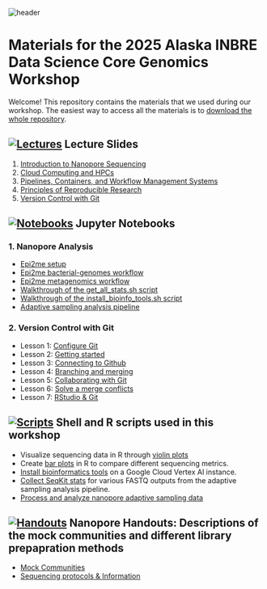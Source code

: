 ![header](https://github.com/KGrond/test_workshop/blob/912d63304d4f33b774b487a112cd600944264ed3/assets/images/git_header_v2.png)

# Materials for the 2025 Alaska INBRE Data Science Core Genomics Workshop 

Welcome! This repository contains the materials that we used during our workshop. The easiest way to access all the materials is to [download the whole repository](https://github.com/KGrond/test_workshop).


## [![Lectures](https://img.shields.io/badge/Lectures-blue)](https://github.com/KGrond/test_workshop/tree/a53466f83521559cb00afc813fd891cc46f3d58a/lectures) Lecture Slides

1. [Introduction to Nanopore Sequencing](https://raw.githubusercontent.com/KGrond/test_workshop/main/lectures/DSC-Workshop2025_Mod-1-2_IntroNanopore.pdf)
2. [Cloud Computing and HPCs](https://raw.githubusercontent.com/KGrond/test_workshop/tree/main/lectures/DSC-Workshop2025_Mod-2_Cloud-Computing-and-HPCs.pdf)
3. [Pipelines, Containers, and Workflow Management Systems](https://raw.githubusercontent.com/KGrond/test_workshop/tree/main/lectures/DSC-Workshop2025_Mod-3_pipelines-workflows-containers.pdf)
4. [Principles of Reproducible Research](https://raw.githubusercontent.com/drownlab/![dsc_workshop_2025/tree/main/lectures/DSC-Workshop2025_Mod-3_Reproducible-Research-Principles.pdf)
5. [Version Control with Git](https://raw.githubusercontent.com/KGrond/test_workshop/tree/main/lectures/DSC-Workshop2025_Mod-3_VersionControl.pdf)

## [![Notebooks](https://img.shields.io/badge/Notebooks-blue)](https://github.com/KGrond/test_workshop/tree/a53466f83521559cb00afc813fd891cc46f3d58a/notebooks) Jupyter Notebooks 

### 1. Nanopore Analysis
* [Epi2me setup](https://github.com/KGrond/test_workshop/tree/main/notebooks/nanopore_analysis/DSC_Module_2_Epi2meSetup.ipynb)  
* [Epi2me bacterial-genomes workflow](https://github.com/KGrond/test_workshop/tree/main/notebooks/nanopore_analysis/DSC_Module_2_wf-bacterial-genomes.ipynb)  
* [Epi2me metagenomics workflow](https://github.com/KGrond/test_workshop/tree/main/notebooks/nanopore_analysis/DSC_Module_2_wf-metagenomics.ipynb)  
* [Walkthrough of the get_all_stats.sh script](https://github.com/KGrond/test_workshop/tree/main/notebooks/nanopore_analysis/DSC_Module_4_get_stats.ipynb) 
* [Walkthrough of the install_bioinfo_tools.sh script](https://github.com/KGrond/test_workshop/tree/main/notebooks/nanopore_analysis/DSC_Module_4_install_bioinfo_tools.ipynb)
* [Adaptive sampling analysis pipeline](https://github.com/KGrond/test_workshop/tree/main/notebooks/nanopore_analysis/DSC_Module_4_process_AS.ipynb)


### 2. Version Control with Git
* Lesson 1: [Configure Git](https://github.com/KGrond/test_workshop/tree/main/notebooks/git/Lesson1_Setting_up_git.ipynb)  
* Lesson 2: [Getting started](https://github.com/KGrond/test_workshop/tree/main/notebooks/git/Lesson2_Create_Project_and_View_History_Ignoring_Files.ipynb)  
* Lesson 3: [Connecting to Github](https://github.com/KGrond/test_workshop/tree/main/notebooks/git/Lesson3_Connecting_to_Github.ipynb)  
* Lesson 4: [Branching and merging](https://github.com/KGrond/test_workshop/tree/main/notebooks/git/Lesson4_Branching_merging.ipynb)  
* Lesson 5: [Collaborating with Git](https://github.com/KGrond/test_workshop/tree/main/notebooks/git/Lesson5_Collaborating.ipynb)  
* Lesson 6: [Solve a merge conflicts](https://github.com/KGrond/test_workshop/tree/main/notebooks/git/Lesson6_Managing_Conflict.ipynb)  
* Lesson 7: [RStudio & Git](https://github.com/KGrond/test_workshop/tree/main/notebooks/git/Lesson7_RStudioServer_Git.ipynb)  


## [![Scripts](https://img.shields.io/badge/Scripts-blue)](https://github.com/KGrond/test_workshop/tree/a53466f83521559cb00afc813fd891cc46f3d58a/scripts) Shell and R scripts used in this workshop

* Visualize sequencing data in R through [violin plots](https://github.com/KGrond/test_workshop/tree/main/scripts/violinplot_treatments_isolates.R) 
* Create [bar plots](https://github.com/KGrond/test_workshop/tree/main/scripts/plot_treatments_isolates.R) in R to compare different sequencing metrics.
* [Install bioinformatics tools](https://github.com/KGrond/test_workshop/tree/main/scripts/install_bioinfo_tools.sh) on a Google Cloud Vertex AI instance.
* [Collect SeqKit stats](https://github.com/KGrond/test_workshop/tree/main/scripts/get_all_stats.sh) for various FASTQ outputs from the adaptive sampling analysis pipeline.
* [Process and analyze nanopore adaptive sampling data](https://github.com/KGrond/test_workshop/tree/main/scripts/as_processing_cloud_v2.sh)


## [![Handouts](https://img.shields.io/badge/Handouts-blue)](https://github.com/KGrond/test_workshop/tree/a53466f83521559cb00afc813fd891cc46f3d58a/handouts) Nanopore Handouts: Descriptions of the mock communities and different library prepapration methods 

* [Mock Communities](https://github.com/KGrond/test_workshop/tree/main/handouts/Mock_Communities)
* [Sequencing protocols & Information](https://github.com/KGrond/test_workshop/tree/main/handouts/Protocols)


